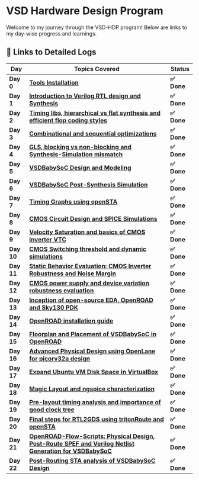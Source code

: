 
# VSD Hardware Design Program

Welcome to my journey through the VSD-HDP program! Below are links to my day-wise progress and learnings.

## 🔽 Links to Detailed Logs

| Day  | Topics Covered | Status |
|---|---|---|
| **Day 0** | [**Tools Installation**](Day0/README.md) | **✅ Done** |
| **Day 1** | [**Introduction to Verilog RTL design and Synthesis**](Day1/README.md) | **✅ Done** |
| **Day 2** | [**Timing libs, hierarchical vs flat synthesis and efficient flop coding styles**](Day2/README.md) | **✅ Done** |
| **Day 3** | [**Combinational and sequential optimizations**](Day3/README.md) | **✅ Done** |
| **Day 4** | [**GLS, blocking vs non-blocking and Synthesis-Simulation mismatch**](Day4/README.md) | **✅ Done** |
| **Day 5** | [**VSDBabySoC Design and Modeling**](Day5/README.md) | **✅ Done** |
| **Day 6** | [**VSDBabySoC Post-Synthesis Simulation**](Day6/README.md) | **✅ Done** |
| **Day 7** | [**Timing Graphs using openSTA**](Day7/README.md) | **✅ Done** |
| **Day 8** | [**CMOS Circuit Design and SPICE Simulations**](Day8/README.md) | **✅ Done** |
| **Day 9** | [**Velocity Saturation and basics of CMOS inverter VTC**](Day9/README.md) | **✅ Done** |
| **Day 10** | [**CMOS Switching threshold and dynamic simulations**](Day10/README.md) | **✅ Done**  |
| **Day 11** | [**Static Behavior Evaluation: CMOS Inverter Robustness and Noise Margin**](Day11/README.md) | **✅ Done** |
| **Day 12** | [**CMOS power supply and device variation robustness evaluation**](Day12/README.md) | **✅ Done** |
| **Day 13** | [**Inception of open-source EDA, OpenROAD and Sky130 PDK**](Day13/README.md) | **✅ Done** |
| **Day 14** | [**OpenROAD installation guide**](Day14/README.md) | **✅ Done** |
| **Day 15** | [**Floorplan and Placement of VSDBabySoC in OpenROAD**](Day15/README.md) | **✅ Done** |
| **Day 16** | [**Advanced Physical Design using OpenLane for picorv32a design**](Day16/README.md) | **✅ Done** |
| **Day 17** | [**Expand Ubuntu VM Disk Space in VirtualBox**](Day17/README.md) | **✅ Done** |
| **Day 18** | [**Magic Layout and ngspice characterization**](Day18/README.md) | **✅ Done** |
| **Day 19** | [**Pre-layout timing analysis and importance of good clock tree**](Day19/README.md) | **✅ Done**|
| **Day 20** | [**Final steps for RTL2GDS using tritonRoute and openSTA**](Day20/README.md) | **✅ Done**|
| **Day 21** | [**OpenROAD-Flow-Scripts: Physical Design, Post-Route SPEF and Verilog Netlist Generation for VSDBabySoC**](Day21/README.md) | **✅ Done**|
| **Day 22** | [**Post-Routing STA analysis of VSDBabySoC Design**](Day22/README.md) | **✅ Done**|
